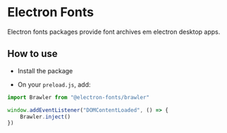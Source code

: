 # Electron Fonts

Electron fonts packages provide font archives em electron desktop apps.

## How to use

* Install the package

* On your `preload.js`, add:

```ts
import Brawler from "@electron-fonts/brawler"

window.addEventListener("DOMContentLoaded", () => {
    Brawler.inject()
})
```